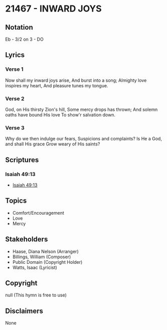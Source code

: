 # 21467 - INWARD JOYS

## Notation

Eb - 3/2 on 3 - DO

## Lyrics

### Verse 1

Now shall my inward joys arise, And burst into a song; Almighty love inspires my heart, And pleasure tunes my tongue.

### Verse 2

God, on His thirsty Zion's hill, Some mercy drops has thrown; And solemn oaths have bound His love To show'r salvation down.

### Verse 3

Why do we then indulge our fears, Suspicions and complaints? Is He a God, and shall His grace Grow weary of His saints?


## Scriptures

### Isaiah 49:13

- [Isaiah 49:13](https://www.biblegateway.com/passage/?search=Isaiah%2049%3A13)


## Topics

- Comfort/Encouragement
- Love
- Mercy

## Stakeholders

- Haase, Diana Nelson (Arranger)
- Billings, William (Composer)
- Public Domain (Copyright Holder)
- Watts, Isaac (Lyricist)

## Copyright

null
(This hymn is free to use)

## Disclaimers

None

